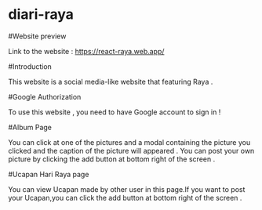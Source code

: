 # diari-raya

#Website preview

Link to the website : https://react-raya.web.app/





#Introduction

This website is a social media-like website that featuring Raya .

#Google Authorization

To use this website , you need to have Google account to sign in !

#Album Page 

You can click at one of the pictures and a modal containing the picture you clicked and the caption of the picture will appeared .
You can post your own picture by clicking the add button at bottom right of the screen .

#Ucapan Hari Raya page

You can view Ucapan made by other user in this page.If you want to post your Ucapan,you can click the add button at bottom right of the screen .
